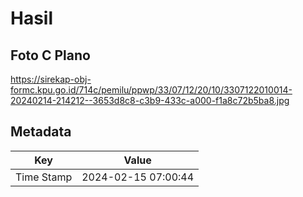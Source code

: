 # Hasil

## Foto C Plano

https://sirekap-obj-formc.kpu.go.id/714c/pemilu/ppwp/33/07/12/20/10/3307122010014-20240214-214212--3653d8c8-c3b9-433c-a000-f1a8c72b5ba8.jpg


## Metadata

| Key        | Value               |
| ---------- | ------------------- |
| Time Stamp | 2024-02-15 07:00:44 |



